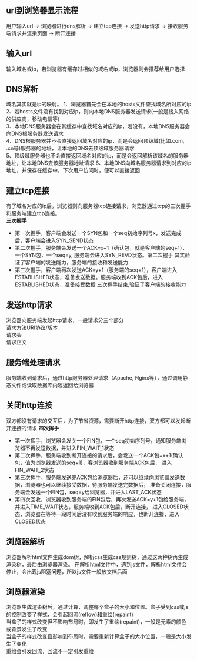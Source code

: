 ## url到浏览器显示流程
用户输入url -> 浏览器进行dns解析 -> 建立tcp连接 -> 发送http请求 -> 接收服务端请求并渲染页面 -> 断开连接
## 输入url
输入域名或ip，若浏览器有缓存过相似的域名或ip，浏览器则会推荐给用户选择
## DNS解析
域名其实就是ip的映射。
1、浏览器首先会在本地的hosts文件查找域名所对应的ip\
2、若hosts文件没有找到对应ip，则向本地DNS服务器发送请求(一般是接入网络的供应商，移动电信等)\
3、本地DNS服务器会在其缓存中查找域名对应的ip，若没有，本地DNS服务器会向DNS根服务器发送请求\
4、DNS根服务器并不会直接返回域名对应的ip，而是会返回顶级域(比如.com, .cn等)服务器的地址，让本地的DNS去顶级域服务器请求\
5、顶级域服务器也不会直接返回域名对应的ip，而是会返回解析该域名的服务器地址，让本地DNS去该服务器地址请求
6、本地DNS向域名服务器请求到对应的ip地址，并保存在缓存中，下次用户访问时，便可以直接返回
## 建立tcp连接
有了域名对应的ip后，浏览器则向服务器tcp连接请求，浏览器通过tcp的三次握手和服务端建立tcp连接。\
**三次握手**
- 第一次握手，客户端会发送一个SYN包和一个seq初始序列号x，发送完成后，客户端会进入SYN_SEND状态
- 第二次握手，服务端会发送一个ACK=x+1（确认包，就是客户端的seq+1），一个SYN包，一个seq=y, 服务端会进入SYN_REVD状态。第二次握手
其实验证了客户端的发送能力，服务端的接收和发送能力
- 第三次握手，客户端再次发送ACK=y+1（服务端的seq+1），客户端进入ESTABLISHED状态，准备发送数据。服务端收到ACK包后，进入ESTABLISHED状态，准备接受数据
三次握手结束,验证了客户端的接收能力
## 发送http请求
浏览器向服务端发起http请求，一般请求分三个部分\
请求方法URI协议/版本\
请求头\
请求正文
## 服务端处理请求
服务端收到请求后，通过http服务器处理请求（Apache, Nginx等），通过调用静态文件或读取数据库内容返回给浏览器
## 关闭http连接
双方都没有请求的交互后，为了节省资源，需要断开http连接，双方都可以发起断开连接的请求
**四次挥手**
- 第一次挥手，浏览器会发关一个FIN包，一个seq初始序列号，通知服务端浏览器不再发送数据，并进入FIN_WAIT_1状态
- 第二次挥手，服务端收到断开连接的请求后，会发送一个ACK包=x+1(确认包，值为浏览器发送的seq+1)，客浏览器收到服务端ACK包后，
进入FIN_WAIT_2状态
- 第三次挥手，服务端发送完ACK包给浏览器后，还可以继续向浏览器发送数据，浏览器也可以继续接受数据，待服务端发送完数据后，
准备关闭连接，服务端会发送一个FIN包，seq=y给浏览器，并进入LAST_ACK状态
- 第四次回收，浏览器收到服务端的FIN包后，再次发送ACK=y+1包给服务端，并进入TIME_WAIT状态，服务端收到ACK包后，断开连接，
进入CLOSED状态，浏览器在等待一段时间后没有收到服务端的响应，也断开连接，进入CLOSED状态
## 浏览器解析
浏览器解析html文件生成dom树，解析css生成css规则树，通过这两种树再生成渲染树，最后由浏览器渲染。
在解析html文件中，遇到js文件，解析html文件会停止，会出现js阻塞问题，所以js文件一般放文档后面
## 浏览器渲染
浏览器生成渲染树后，通过计算，调整每个盒子的大小和位置。盒子受到css或js的控制改变了样式，会引起回流(reflow)和重绘(repaint)\
当盒子的样式改变但不影响布局时，即发生了重绘(repaint)，一般是元素的颜色或背景发生了改变\
当盒子的样式改变且影响到布局时，需要重新计算盒子的大小位置，一般是大小发生了变化\
重绘会引发回流，回流不一定引发重绘


